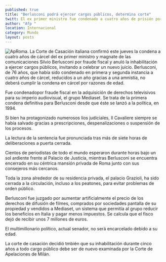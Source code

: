 ```yaml
---
published: true
title: "Berlusconi podrá ejercer cargos públicos, determina corte"
twitt: El ex primer ministro fue condenado a cuatro años de prisión por fraude fiscal; sin embargo no podrá ser encarcelado debido a su edad
author: "Afp "
location: Internacional
category: Mundo
layout: posts
---
```


![Ap](http://i.imgur.com/oz0lJwYm.jpg)Roma. La Corte de Casación italiana confirmó este jueves la condena a cuatro años de cárcel del ex primer ministro y magnate de las comunicaciones Silvio Berlusconi por fraude fiscal y anuló la inhabilitación a ejercer cargos públicos, invitando a celebrar un nuevo juicio. Berlusconi, de 76 años, que había sido condenado en primera y segunda instancia a cuatro años de cárcel, reducidos a un año gracias a una amnistía, no deberá cumplir la condena en cárcel por razones de edad.

Fue condenadopor fraude fiscal en la adquisición de derechos televisivos para su imperio audiovisual, el grupo Mediaset. Se trata de la primera condena definitiva para Berlusconi desde que éste se lanzó a la política, en 1994.

Si bien ha protagonizado numerosos líos judiciales, Il Cavaliere siempre se había salvado gracias a prescripciones, despenalizaciones o suspensión de los procesos.

La lectura de la sentencia fue pronunciada tras más de siete horas de deliberaciones a puerta cerrada.

Cientos de periodistas de todo el mundo esperaron durante horas bajo un sol ardiente frente al Palacio de Justicia, mientras Berlusconi se encuentra encerrado en su céntrica mansión privada de Roma junto con sus consejeros más cercanos.

Toda la zona alrededor de su residencia privada, el palacio Grazioli, ha sido cerrada a la circulación, incluso a los peatones, para evitar problemas de orden público.

Berlusconi fue juzgado por aumentar artificialmente el precio de los derechos de difusión de filmes, comprados por sociedades pantalla de su propiedad y vendidos a Mediaset, un sistema que permitía al grupo reducir los beneficios en Italia y pagar menos impuestos. Se calcula que el fisco dejó de recibir unos 7 millones de euros.

El multimillonario político, actual senador, no será encarcelado debido a su edad.

La corte de casación decidió tmbién que su inhabilitación durante cinco años a todo cargo público debe ser de nuevo examinada por la Corte de Apelaciones de Milán.
